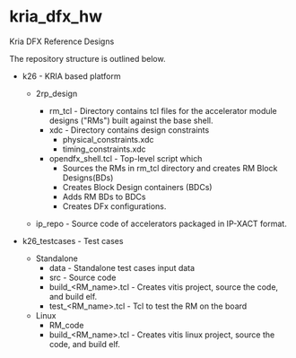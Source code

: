 # kria_dfx_hw
Kria DFX Reference Designs

The repository structure is outlined below. 

* k26 - KRIA based platform
	* 2rp_design
		* rm_tcl - Directory contains tcl files for the accelerator module designs ("RMs") built against the base shell.
		* xdc - Directory contains design constraints
			* physical_constraints.xdc
			* timing_constraints.xdc
		* opendfx_shell.tcl - Top-level script which 
			* Sources the RMs in rm_tcl directory and creates RM Block Designs(BDs)
			* Creates Block Design containers (BDCs)
			* Adds RM BDs to BDCs
			* Creates DFx configurations.

	* ip_repo - Source code of accelerators packaged in IP-XACT format.

* k26_testcases - Test cases
	* Standalone
		* data - Standalone test cases input data
		* src - Source code
		* build_<RM_name>.tcl - Creates vitis project, source the code, and build elf. 
		* test_<RM_name>.tcl - Tcl to test the RM on the board 
	* Linux	
		* RM_code
		* build_<RM_name>.tcl - Creates vitis linux project, source the code, and build elf. 
